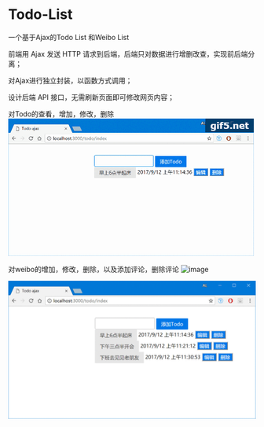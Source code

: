 # Todo-List
一个基于Ajax的Todo List 和Weibo List

前端用 Ajax 发送 HTTP 请求到后端，后端只对数据进行增删改查，实现前后端分离；

对Ajax进行独立封装，以函数方式调用；

设计后端 API 接口，无需刷新页面即可修改网页内容；

对Todo的查看，增加，修改，删除
![image](https://github.com/QAQAL/Todo-List/blob/master/static/demo/todo.gif)

对weibo的增加，修改，删除，以及添加评论，删除评论
![image](https://github.com/QAQAL/Todo-List/blob/master/static/demoweibo.gif)

![image](https://github.com/QAQAL/Todo-List/blob/master/static/demo/3.gif)



